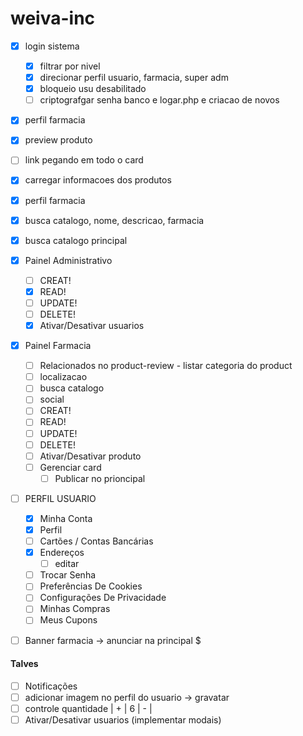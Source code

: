 # weiva-inc

-   [x] login sistema

    -   [x] filtrar por nivel
    -   [x] direcionar perfil usuario, farmacia, super adm
    -   [x] bloqueio usu desabilitado
    -   [ ] criptografgar senha banco e logar.php e criacao de novos

-   [x] perfil farmacia
-   [x] preview produto
-   [ ] link pegando em todo o card
-   [x] carregar informacoes dos produtos
-   [x] perfil farmacia
-   [x] busca catalogo, nome, descricao, farmacia
-   [x] busca catalogo principal

-   [x] Painel Administrativo

    -   [ ] CREAT!
    -   [x] READ!
    -   [ ] UPDATE!
    -   [ ] DELETE!
    -   [x] Ativar/Desativar usuarios

-   [x] Painel Farmacia

    -   [ ] Relacionados no product-review - listar categoria do product
    -   [ ] localizacao
    -   [ ] busca catalogo
    -   [ ] social
    -   [ ] CREAT!
    -   [ ] READ!
    -   [ ] UPDATE!
    -   [ ] DELETE!
    -   [ ] Ativar/Desativar produto
    -   [ ] Gerenciar card
        -   [ ] Publicar no prioncipal

-   [ ] PERFIL USUARIO

    -   [x] Minha Conta
    -   [x] Perfil
    -   [ ] Cartões / Contas Bancárias
    -   [x] Endereços
        -   [ ] editar
    -   [ ] Trocar Senha
    -   [ ] Preferências De Cookies
    -   [ ] Configurações De Privacidade
    -   [ ] Minhas Compras
    -   [ ] Meus Cupons

-   [ ] Banner farmacia -> anunciar na principal $

#### Talves

-   [ ] Notificações
-   [ ] adicionar imagem no perfil do usuario -> gravatar
-   [ ] controle quantidade | + | 6 | - |
-   [ ] Ativar/Desativar usuarios (implementar modais)
